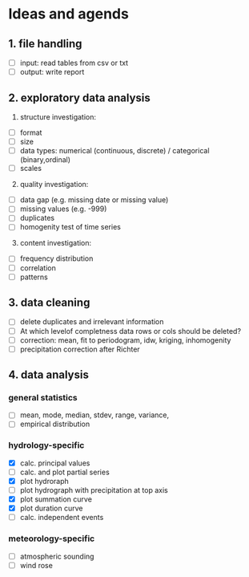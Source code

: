 # Ideas and agends

## 1. file handling
- [ ] input: read tables from csv or txt
- [ ] output: write report

## 2. exploratory data analysis
1.  structure investigation:
- [ ] format
- [ ] size
- [ ] data types: numerical (continuous, discrete) / categorical (binary,ordinal)
- [ ] scales
2. quality investigation:
- [ ] data gap (e.g. missing date or missing value)
- [ ] missing values (e.g. -999)
- [ ] duplicates
- [ ] homogenity test of time series
3. content investigation:
- [ ] frequency distribution
- [ ] correlation
- [ ] patterns
## 3. data cleaning
- [ ] delete duplicates and irrelevant information
- [ ] At which levelof completness data rows or cols should be deleted?
- [ ] correction: mean, fit to periodogram, idw, kriging, inhomogenity
- [ ] precipitation correction after Richter

## 4. data analysis

### general statistics
- [ ] mean, mode, median, stdev, range, variance, 
- [ ] empirical distribution

### hydrology-specific
- [x] calc. principal values
- [ ] calc. and plot partial series
- [x] plot hydroraph 
- [ ] plot hydrograph with precipitation at top axis
- [x] plot summation curve
- [x] plot duration curve
- [ ] calc. independent events

### meteorology-specific
- [ ] atmospheric sounding
- [ ] wind rose
